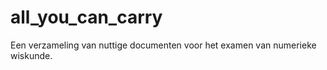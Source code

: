 all_you_can_carry
=================

Een verzameling van nuttige documenten voor het examen van numerieke wiskunde.
